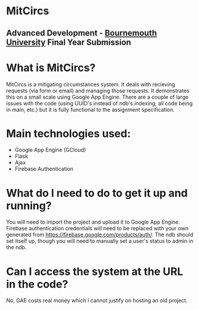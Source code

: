# MitCircs
## Advanced Development - [Bournemouth University](https://www.bournemouth.ac.uk/) Final Year Submission

# What is MitCircs?
MitCircs is a mitigating circumstances system. It deals with recieving requests (via form or email) and managing those requests. It demonstrates this on a small scale using Google App Engine. There are a couple of large issues with the code (using UUID's instead of ndb's indexing, all code being in main, etc.) but it is fully functional to the assignment specification.

# Main technologies used:
* Google App Engine (GCloud)
* Flask
* Ajax
* Firebase Authentication

# What do I need to do to get it up and running?
You will need to import the project and upload it to Google App Engine. Firebase authentication credentials will need to be replaced with your own generated from https://firebase.google.com/products/auth/. The ndb should set itself up, though you will need to manually set a user's status to admin in the ndb.

# Can I access the system at the URL in the code?
No, GAE costs real money which I cannot justify on hosting an old project.
